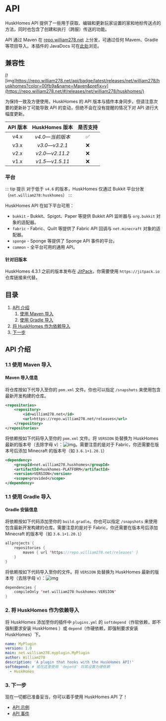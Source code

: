 # API

HuskHomes API 提供了一些用于获取、编辑和更新玩家设置的家和地标传送点的方法，同时也包含了创建和执行（跨服）传送的功能。

API 通过 Maven 在 [repo.william278.net](https://repo.william278.net/#/releases/net/william278/huskhomes/) 上分发，可通过任何 Mavem、Gradle 等项目导入。本插件的 JavaDocs 可在[此处](https://repo.william278.net/javadoc/releases/net/william278/huskhomes/latest)浏览。

## 兼容性

[![img]https://repo.william278.net/api/badge/latest/releases/net/william278/huskhomes?color=00fb9a&name=Maven&prefix=v](https://repo.william278.net/#/releases/net/william278/huskhomes/)

为保持一致及方便使用，HuskHomes 的 API 版本与插件本身同步。但请注意次要的更新补丁可能导致 API 的变动，但绝不会在没有提醒的情况下对 API 进行大幅度更新。

|API 版本|HuskHomes 版本|是否支持|
|:-:|:-:|:-:|
|v4.x|*v4.0—当前版本*|✅|
|v3.x|*v3.0—v3.2.1*|❌|
|v2.x|*v2.0—v2.11.2*|❌|
|v1.x|*v1.5—v1.5.11*|❌|

### 平台

::: tip 提示
对于低于 `v4.6` 的版本，HuskHomes 仅通过 Bukkit 平台分发（`net.william278:huskhomes`）
:::

HuskHomes API 在如下平台可用：

* `bukkit` - Bukkit、Spigot、Paper 等提供 Bukkit API 监听器与 `org.bukkit` 对象的适配器。
* `fabric` - Fabric、Quilt 等提供了 Fabric API 回调与 `net.minecraft` 对象的适配器。
* `sponge` - Sponge 等提供了 Sponge API 事件的平台。
* `common` - 全平台可用的通用 API。

#### 针对旧版本

HuskHomes 4.3.1 之前的版本发布在 [JitPack](https://jitpack.io/#net.william278/HuskHomes2)，你需要使用 `https://jitpack.io` 仓库链接来代替。

## 目录

1. [API 介绍](#api-介绍)
    1. [使用 Maven 导入](#11-使用-maven-导入)
    2. [使用 Gradle 导入](#11-使用-gradle-导入)
2. [将 HuskHomes 作为依赖导入](#2-将-huskhomes-作为依赖导入)
3. [下一步](#3-下一步)

## API 介绍

### 1.1 使用 Maven 导入

#### Maven 导入信息

将仓库按如下代导入至你的 `pom.xml` 文件。你也可以指定 `/snapshots` 来使用包含最新开发构建的仓库。

```XML
<repositories>
    <repository>
        <id>william278.net</id>
        <url>https://repo.william278.net/releases</url>
    </repository>
</repositories>
```
将依赖按如下代码导入至你的 `pom.xml` 文件。将 `VERSION` 处替换为 HuskHomes 最新的版本号（去除字母 v）：![img](https://img.shields.io/github/v/tag/WiIIiam278/HuskHomes?color=%23ffffff&label=%20&style=flat-square)。需要注意的是对于 Fabric，你还需要在版本号后添加 Minecraft 的版本号（如 `3.6.1+1.20.1`）

```XML
<dependency>
    <groupId>net.william278.huskhomes</groupId>
    <artifactId>huskhomes-PLATFORM</artifactId>
    <version>VERSION</version>
    <scope>provided</scope>
</dependency>
```

### 1.1 使用 Gradle 导入

#### Gradle 安装信息

将依赖按如下代码添加至你的 `build.gradle`。你也可以指定 `/snapshots` 来使用包含最新开发构建的仓库。需要注意的是对于 Fabric，你还需要在版本号后添加 Minecraft 的版本号（如 `3.6.1+1.20.1`）
```Kotlin
allprojects {
    repositories {
        maven { url 'https://repo.william278.net/releases' }
    }
}
```
将依赖按如下代码导入至你的文件。将 `VERSION` 处替换为 HuskHomes 最新的版本号（去除字母 v）：![img](https://img.shields.io/github/v/tag/WiIIiam278/HuskHomes?color=%23ffffff&label=%20&style=flat-square)
```Kotlin
dependencies {
    compileOnly 'net.william278:huskhomes:VERSION'
}
```

### 2. 将 HuskHomes 作为依赖导入

将 HuskHomes 添加至你的插件中 `plugins.yml` 的 `softdepend`（作软依赖，即不强制要求安装 HuskHomes ）或 `depend`（作硬依赖，即强制要求安装 HuskHomes）下。
``` YAML
name: MyPlugin
version: 1.0
main: net.william278.myplugin.MyPlugin
author: William278
description: 'A plugin that hooks with the HuskHomes API!'
softdepend: # 或在这里使用 'depend' 将其设置为硬依赖
  - HuskHomes
```
  
### 3. 下一步

现在一切都已准备妥当，你可以着手使用 HuskHomes API 了！

* [API 示例](developers.api.api-examples.md)
* [API 事件](developers.api.api-events.md)
